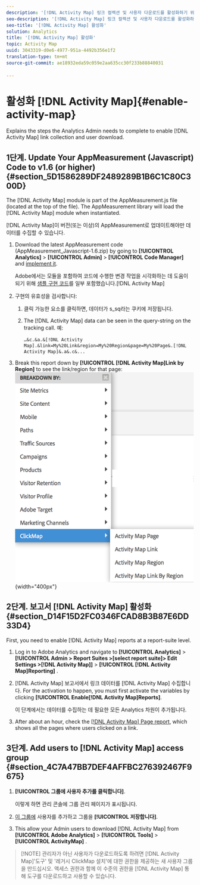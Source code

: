 ```yaml
---
description: '[!DNL Activity Map] 링크 컬렉션 및 사용자 다운로드를 활성화하기 위해 Analytics 관리자가 완료해야 하는 단계를 설명합니다.'
seo-description: '[!DNL Activity Map] 링크 컬렉션 및 사용자 다운로드를 활성화하기 위해 Analytics 관리자가 완료해야 하는 단계를 설명합니다.'
seo-title: '[!DNL Activity Map] 활성화'
solution: Analytics
title: '[!DNL Activity Map] 활성화'
topic: Activity Map
uuid: 3043319-d0e6-4977-951a-4492b356e1f2
translation-type: tm+mt
source-git-commit: ae18932eda59c059e2aa635cc30f233b88840031

---
```



# 활성화 [!DNL Activity Map]{#enable-activity-map}

Explains the steps the Analytics Admin needs to complete to enable [!DNL Activity Map] link collection and user download.

## 1단계. Update Your AppMeasurement (Javascript) Code to v1.6 (or higher) {#section_5D1586289DF2489289B1B6C1C80C300D}

The [!DNL Activity Map] module is part of the AppMeasurement.js file (located at the top of the file). The AppMeasurement library will load the [!DNL Activity Map] module when instantiated.

[!DNL Activity Map]이 버전(또는 이상)의 AppMeasurement로 업데이트해야만 데이터를 수집할 수 있습니다.

1. Download the latest AppMeasurement code (AppMeasurement_Javascript-1.6.zip) by going to  **[!UICONTROL Analytics]** &gt; **[!UICONTROL Admin]** &gt; **[!UICONTROL Code Manager]** and [implement it](https://marketing.adobe.com/resources/help/en_US/sc/implement/js_implementation.html).

   Adobe에서는 모듈을 포함하여 코드에 수행한 변경 작업을 시각화하는 데 도움이 되기 위해 [샘플 구현 코드](../../../../analyze/activity-map/activitymap-getting-started/activitymap-getting-started-admins/activitymap-sample-implementation-code.md#concept_EC27DA8A62F5411EBED51284CB7E1734)를 일부 포함했습니다.[!DNL Activity Map]

1. 구현의 유효성을 검사합니다:

   1. 클릭 가능한 요소를 클릭하면, 데이터가 s_sq라는 쿠키에 저장됩니다.
   1. The [!DNL Activity Map] data can be seen in the query-string on the tracking call. 예:

      ```
      …&c.&a.&[!DNL Activity Map].&link=My%20Link&region=My%20Region&page=My%20Page&.[!DNL Activity Map]&.a&.c&...
      ```

1. Break this report down by **[!UICONTROL [!DNL Activity Map]Link by Region]** to see the link/region for that page:  ![](assets/am_breakdown.png){width="400px"}

## 2단계. 보고서 [!DNL Activity Map] 활성화 {#section_D14F15D2FC0346FCAD8B3B87E6DD33D4}

First, you need to enable [!DNL Activity Map] reports at a report-suite level.

1. Log in to Adobe Analytics and navigate to  **[!UICONTROL Analytics]** &gt; **[!UICONTROL Admin &gt; Report Suites &gt;[select report suite]&gt; Edit Settings &gt;[!DNL Activity Map]]** &gt; **[!UICONTROL [!DNL Activity Map]Reporting]** .
1. [!DNL Activity Map] 보고서에서 링크 데이터를 [!DNL Activity Map] 수집합니다. For the activation to happen, you must first activate the variables by clicking **[!UICONTROL Enable[!DNL Activity Map]Reports]**.

   이 단계에서는 데이터를 수집하는 데 필요한 모든 Analytics 차원이 추가됩니다.

1. After about an hour, check the [[!DNL Activity Map] Page report](/help/analyze/activity-map/activitymap-reporting-analytics.md), which shows all the pages where users clicked on a link.

## 3단계. Add users to [!DNL Activity Map] access group {#section_4C7A47BB7DEF4AFFBC276392467F9675}

1. **[!UICONTROL 그룹에 사용자 추가를 클릭합니다]**.

   이렇게 하면 관리 콘솔에 그룹 관리 페이지가 표시됩니다.

1. [이 그룹에](https://marketing.adobe.com/resources/help/en_US/reference/groups.html) 사용자를 추가하고 그룹을 **[!UICONTROL 저장합니다]**.

1. This allow your Admin users to download [!DNL Activity Map] from  **[!UICONTROL Adobe Analytics]** &gt; **[!UICONTROL Tools]** &gt; **[!UICONTROL ActivityMap]** .

> [!NOTE] 관리자가 아닌 사용자가 다운로드하도록 하려면 [!DNL Activity Map]'도구' 및 '레거시 ClickMap 설치'에 대한 권한을 제공하는 새 사용자 그룹을 만드십시오. 액세스 권한과 함께 이 수준의 권한을 [!DNL Activity Map] 통해 도구를 다운로드하고 사용할 수 있습니다.
